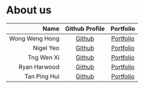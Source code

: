 # About us

|           Name |             Github Profile              |             Portfolio             |
|---------------:|:---------------------------------------:|:---------------------------------:|
| Wong Weng Hong | [Github](https://github.com/wongwh2002) | [Portfolio](./team/wongwh2002.md) |
|      Nigel Yeo | [Github](https://github.com/NigelYeoTW) | [Portfolio](./team/nigelyeotw.md) |
|     Tng Wen Xi |   [Github](https://github.com/wx-03)    |   [Portfolio](./team/wx-03.md)    |
|   Ryan Harwood |   [Github](https://github.com/rharwo)   |   [Portfolio](./team/rharwo.md)   |
|   Tan Ping Hui |   [Github](https://github.com/TPH777)   |   [Portfolio](./team/tph777.md)   |
